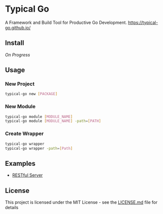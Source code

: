 # Typical Go

A Framework and Build Tool for Productive Go Development. <https://typical-go.github.io/>

## Install

*On Progress*

## Usage

### New Project

```bash
typical-go new [PACKAGE]
```

### New Module

```bash
typical-go module [MODULE_NAME]
typical-go module [MODULE_NAME] -path=[PATH]
```

### Create Wrapper

```bash
typical-go wrapper
typical-go wrapper -path=[Path]
```


## Examples

- [RESTful Server](https://github.com/typical-go/typical-rest-server)


## License

This project is licensed under the MIT License - see the [LICENSE.md](LICENSE.md) file for details




